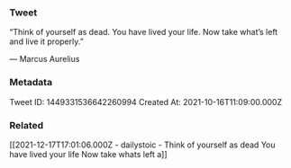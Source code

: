 ### Tweet
“Think of yourself as dead. You have lived your life. Now take what’s left and live it properly.” 

— Marcus Aurelius

### Metadata
Tweet ID: 1449331536642260994
Created At: 2021-10-16T11:09:00.000Z

### Related
[[2021-12-17T17:01:06.000Z - dailystoic - Think of yourself as dead You have lived your life Now take whats left a]]

